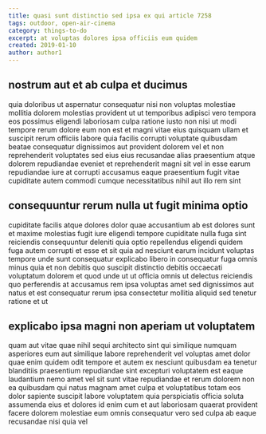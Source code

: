 ```yaml
---
title: quasi sunt distinctio sed ipsa ex qui article 7258
tags: outdoor, open-air-cinema
category: things-to-do
excerpt: at voluptas dolores ipsa officiis eum quidem
created: 2019-01-10
author: author1
---
```


## nostrum aut et ab culpa et ducimus

quia doloribus ut aspernatur consequatur nisi non voluptas molestiae mollitia dolorem molestias provident ut ut temporibus adipisci vero tempora eos possimus eligendi laboriosam culpa ratione iusto non nisi ut modi tempore rerum dolore eum non est et magni vitae eius quisquam ullam et suscipit rerum officiis labore quia facilis corrupti voluptate quibusdam beatae consequatur dignissimos aut provident dolorem vel et non reprehenderit voluptates sed eius eius recusandae alias praesentium atque dolorem repudiandae eveniet et reprehenderit magni sit vel in esse earum repudiandae iure at corrupti accusamus eaque praesentium fugit vitae cupiditate autem commodi cumque necessitatibus nihil aut illo rem sint

## consequuntur rerum nulla ut fugit minima optio

cupiditate facilis atque dolores dolor quae accusantium ab est dolores sunt et maxime molestias fugit iure eligendi tempore cupiditate nulla fuga sint reiciendis consequuntur deleniti quia optio repellendus eligendi quidem fuga autem corrupti et esse et sit quia ad nesciunt earum incidunt voluptas tempore unde sunt consequatur explicabo libero in consequatur fuga omnis minus quia et non debitis quo suscipit distinctio debitis occaecati voluptatum dolorem et quod unde ut ut officia omnis ut delectus reiciendis quo perferendis at accusamus rem ipsa voluptas amet sed dignissimos aut natus et est consequatur rerum ipsa consectetur mollitia aliquid sed tenetur ratione et ut

## explicabo ipsa magni non aperiam ut voluptatem

quam aut vitae quae nihil sequi architecto sint qui similique numquam asperiores eum aut similique labore reprehenderit vel voluptas amet dolor quae enim quidem odit tempore et autem ex nesciunt quibusdam ea tenetur blanditiis praesentium repudiandae sint excepturi voluptatem est eaque laudantium nemo amet vel sit sunt vitae repudiandae et rerum dolorem non ea quibusdam qui natus magnam amet culpa et voluptatibus totam eos dolor sapiente suscipit labore voluptatem quia perspiciatis officia soluta assumenda eius et dolores id enim cum et aut laboriosam quaerat provident facere dolorem molestiae eum omnis consequatur vero sed culpa ab eaque recusandae nisi quia vel
